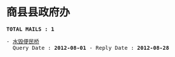 # 商县县政府办
<pre><b>TOTAL MAILS : 1</b></pre>
<pre>
- <a href="../../categories/mails/1329.md">水毁便民桥</a><br/>  Query Date : <b>2012-08-01</b> - Reply Date : <b>2012-08-28</b>
</pre>